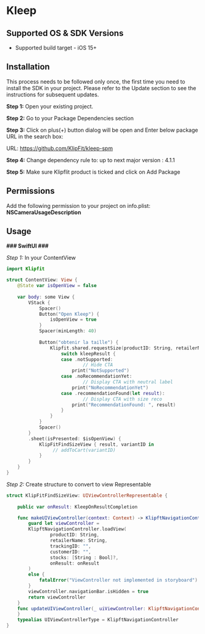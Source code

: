 # Kleep
 
## Supported OS & SDK Versions
- Supported build target - iOS 15+


## Installation

This process needs to be followed only once, the first time you need to install the SDK in your project. Please refer to the Update section to see the instructions for subsequent updates.


**Step 1:** Open your existing project.

**Step 2:** Go to your Package Dependencies section

**Step 3:** Click on plus(+) button dialog will be open and Enter below package URL in the search box:

URL: https://github.com/KlipFit/kleep-spm

**Step 4:** Change dependency rule to: up to next major version : 4.1.1

**Step 5:** Make sure Klipflit product is ticked and click on Add Package

## Permissions

Add the following permission to your project on info.plist: **NSCameraUsageDescription**

## Usage

**###  SwiftUI  ###**

*Step 1:*
In your ContentView

```swift
import Klipfit

struct ContentView: View {
    @State var isOpenView = false
        
    var body: some View {
        VStack {
            Spacer()
            Button("Open Kleep") {
                isOpenView = true
            }
            Spacer(minLength: 40)
            
            Button("obtenir la taille") {
                Klipfit.shared.requestSize(productID: String, retailerName: String, trackingID: "", customerID: "") { kleepResult in
                    switch kleepResult {
                    case .notSupported:
                            // Hide CTA
                        print("NotSupported")
                    case .noRecommendationYet:
                            // Display CTA with neutral label
                        print("NoRecommendationYet")
                    case .recommendationFound(let result):
                            // Display CTA with size reco
                        print("RecommendationFound: ", result)
                    }
                }
            }
            Spacer()
        }
        .sheet(isPresented: $isOpenView) {
            KlipFitFindSizeView { result, variantID in 
                 // addToCart(variantID)
            }
        }
    }
}
``` 

*Step 2:*
Create structure to convert to view Representable
```swift
struct KlipFitFindSizeView: UIViewControllerRepresentable {
        
    public var onResult: KleepOnResultCompletion

    func makeUIViewController(context: Context) -> KlipftNavigationController {
        guard let viewController =
        KlipftNavigationController.loadView(
                productID: String,
                retailerName: String,
                trackingID: "",
                customerID: "",
                stocks: [String : Bool]?,
                onResult: onResult
        )
        else {
            fatalError("ViewController not implemented in storyboard")
        }
        viewController.navigationBar.isHidden = true
        return viewController
    }
    func updateUIViewController(_ uiViewController: KlipftNavigationController, context: Context) {
    }
    typealias UIViewControllerType = KlipftNavigationController
}

```
